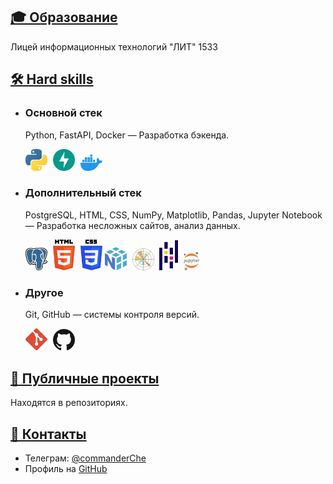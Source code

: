 <section id="content">
<div markdown="1">

# <a id="education_ru" href="#education_ru">🎓 Образование</a>
   
   Лицей информационных технологий "ЛИТ" 1533

# <a id="skills_ru" href="#skills_ru">🛠️ Hard skills</a>

* ### Основной стек
    Python, FastAPI, Docker — Разработка бэкенда.
    <p align="left">
      <img src="python.svg" width=35px style="padding-right:5px;" draggable="false" title="Python">
      <img src="fastapi.svg" width=35px style="padding-right:5px;" draggable="false" title="FastAPI">
      <img src="docker-icon.svg" width=35px style="padding-right:5px;" draggable="false" title="Docker">
    </p>

* ### Дополнительный стек
    PostgreSQL, HTML, CSS, NumPy, Matplotlib, Pandas, Jupyter Notebook — Разработка несложных сайтов, анализ данных.
    <p align="left">
      <img src="postgresql.svg" width=35px style="padding-right:5px;" draggable="false" title="PostgreSQL"> 
      <img src="html-5.svg" width=35px style="padding-right:5px;" draggable="false" title="HTML">
      <img src="css-3.svg" width=35px style="padding-right:5p" draggable="false" title="CSS">
      <img src="numpy-icon.svg" width=35px style="padding-right:5px;" draggable="false" title="NumPy">
      <img src="matplotlib.svg" width=35px style="padding-right:5px;" draggable="false" title="Matplotlib">
      <img src="pandas-icon.svg" width=30px style="padding-right:5px;" draggable="false" title="Pandas">
      <img src="jupyter.svg" width=25px style="padding-right:5px;" draggable="false" title="Jupyter Notebook">
  </p>


* ### Другое
    Git, GitHub — системы контроля версий.
    <p align="left">
      <img src="git-icon.svg" width=35px style="padding-right:5px;" draggable="false" title="Git">
      <img src="github-icon.svg" width=35px style="padding-right:5px;" draggable="false" title="GitHub">
    </p>


# <a id="projects_ru" href="#projects_ru">🧩 Публичные проекты </a>
Находятся в репозиториях.

# <a id="contacts_ru" href="#contacts_ru">📧 Контакты</a>
* Телеграм: [@commanderChe](https://t.me/commChe)
* Профиль на [GitHub](https://github.com/commanderChe)

</div>
</section>
